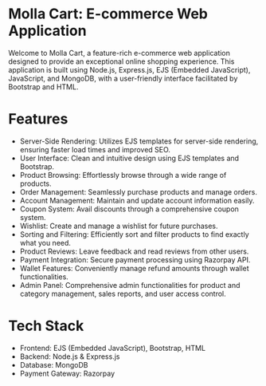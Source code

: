 # Molla Cart: E-commerce Web Application
Welcome to Molla Cart, a feature-rich e-commerce web application designed to provide an exceptional online shopping experience.
This application is built using Node.js, Express.js, EJS (Embedded JavaScript), JavaScript, and MongoDB, with a user-friendly interface facilitated by Bootstrap and HTML.

# Features
- Server-Side Rendering: Utilizes EJS templates for server-side rendering, ensuring faster load times and improved SEO.
- User Interface: Clean and intuitive design using EJS templates and Bootstrap.
- Product Browsing: Effortlessly browse through a wide range of products.
- Order Management: Seamlessly purchase products and manage orders.
- Account Management: Maintain and update account information easily.
- Coupon System: Avail discounts through a comprehensive coupon system.
- Wishlist: Create and manage a wishlist for future purchases.
- Sorting and Filtering: Efficiently sort and filter products to find exactly what you need.
- Product Reviews: Leave feedback and read reviews from other users.
- Payment Integration: Secure payment processing using Razorpay API.
- Wallet Features: Conveniently manage refund amounts through wallet functionalities.
- Admin Panel: Comprehensive admin functionalities for product and category management, sales reports, and user access control.

# Tech Stack
- Frontend: EJS (Embedded JavaScript), Bootstrap, HTML
- Backend: Node.js & Express.js
- Database: MongoDB
- Payment Gateway: Razorpay
